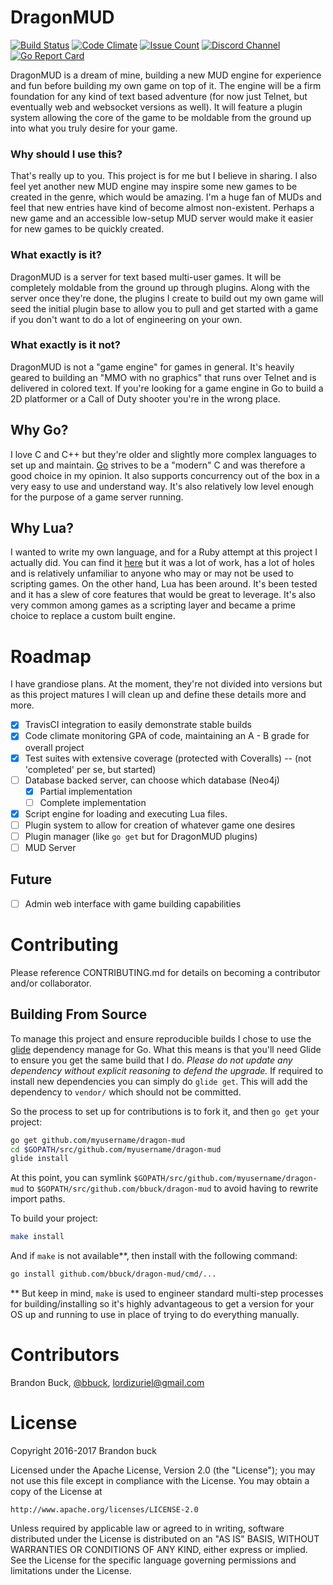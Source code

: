 # DragonMUD

[![Build Status](https://travis-ci.org/bbuck/dragon-mud.svg?branch=develop)](https://travis-ci.org/bbuck/dragon-mud)
[![Code Climate](https://codeclimate.com/github/bbuck/dragon-mud/badges/gpa.svg)](https://codeclimate.com/github/bbuck/dragon-mud)
[![Issue Count](https://codeclimate.com/github/bbuck/dragon-mud/badges/issue_count.svg)](https://codeclimate.com/github/bbuck/dragon-mud)
[![Discord Channel](https://img.shields.io/badge/discord-DragonMUD-blue.svg?style=flat)](https://discord.gg/78TCMuq)
[![Go Report Card](https://goreportcard.com/badge/github.com/bbuck/dragon-mud)](https://goreportcard.com/report/github.com/bbuck/dragon-mud)

DragonMUD is a dream of mine, building a new MUD engine for experience and fun
before building my own game on top of it. The engine will be a firm foundation
for any kind of text based adventure (for now just Telnet, but eventually web
and websocket versions as well). It will feature a plugin system allowing the
core of the game to be moldable from the ground up into what you truly desire
for your game.

### Why should I use this?

That's really up to you. This project is for me but I believe in sharing. I
also feel yet another new MUD engine may inspire some new games to be created
in the genre, which would be amazing. I'm a huge fan of MUDs and feel that new
entries have kind of become almost non-existent. Perhaps a new game and an
accessible low-setup MUD server would make it easier for new games to be quickly
created.

### What exactly is it?

DragonMUD is a server for text based multi-user games. It will be completely
moldable from the ground up through plugins. Along with the server once they're
done, the plugins I create to build out my own game will seed the initial plugin
base to allow you to pull and get started with a game if you don't want to do
a lot of engineering on your own.

### What exactly is it not?

DragonMUD is not a "game engine" for games in general. It's heavily geared to
building an "MMO with no graphics" that runs over Telnet and is delivered in
colored text. If you're looking for a game engine in Go to build a 2D platformer
or a Call of Duty shooter you're in the wrong place.

## Why Go?

I love C and C++ but they're older and slightly more complex languages to set
up and maintain. [Go](https://golang.org/) strives to be a "modern" C and was
therefore a good choice in my opinion. It also supports concurrency out of the
box in a very easy to use and understand way. It's also relatively low level
enough for the purpose of a game server running.

## Why Lua?

I wanted to write my own language, and for a Ruby attempt at this project I
actually did. You can find it [here](https://github.com/bbuck/eleetscript) but
it was a lot of work, has a lot of holes and is relatively unfamiliar to anyone
who may or may not be used to scripting games. On the other hand, Lua has been
around. It's been tested and it has a slew of core features that would be
great to leverage. It's also very common among games as a scripting layer and
became a prime choice to replace a custom built engine.

# Roadmap

I have grandiose plans. At the moment, they're not divided into versions but as
this project matures I will clean up and define these details more and more.

 - [x] TravisCI integration to easily demonstrate stable builds
 - [x] Code climate monitoring GPA of code, maintaining an A - B grade for overall
   project
 - [x] Test suites with extensive coverage (protected with Coveralls) -- (not
   'completed' per se, but started)
 - [ ] Database backed server, can choose which database (Neo4j)
   - [x] Partial implementation
   - [ ] Complete implementation
 - [x] Script engine for loading and executing Lua files.
 - [ ] Plugin system to allow for creation of whatever game one desires
 - [ ] Plugin manager (like `go get` but for DragonMUD plugins)
 - [ ] MUD Server

## Future

 - [ ] Admin web interface with game building capabilities

# Contributing

Please reference CONTRIBUTING.md for details on becoming a contributor and/or
collaborator.

## Building From Source

To manage this project and ensure reproducible builds I chose to use the [glide](https://github.com/Masterminds/glide)
dependency manage for Go. What this means is that you'll need Glide to ensure
you get the same build that I do. *Please do not update any dependency without
explicit reasoning to defend the upgrade.* If required to install new
dependencies you can simply do `glide get`. This will add the dependency to `vendor/`
which should not be committed.

So the process to set up for contributions is to fork it, and then `go get` your
project:

```sh
go get github.com/myusername/dragon-mud
cd $GOPATH/src/github.com/myusername/dragon-mud
glide install
```

At this point, you can symlink `$GOPATH/src/github.com/myusername/dragon-mud` to
`$GOPATH/src/github.com/bbuck/dragon-mud` to avoid having to rewrite import
paths.

To build your project:

```sh
make install
```

And if `make` is not available**, then install with the following command:

```sh
go install github.com/bbuck/dragon-mud/cmd/...
```

** But keep in mind, `make` is used to engineer standard multi-step processes for
building/installing so it's highly advantageous to get a version for your OS
up and running to use in place of trying to do everything manually.

# Contributors

Brandon Buck, [@bbuck](https://github.com/bbuck), <lordizuriel@gmail.com>

# License

Copyright 2016-2017 Brandon buck

Licensed under the Apache License, Version 2.0 (the "License");
you may not use this file except in compliance with the License.
You may obtain a copy of the License at

    http://www.apache.org/licenses/LICENSE-2.0

Unless required by applicable law or agreed to in writing, software
distributed under the License is distributed on an "AS IS" BASIS,
WITHOUT WARRANTIES OR CONDITIONS OF ANY KIND, either express or implied.
See the License for the specific language governing permissions and
limitations under the License.
